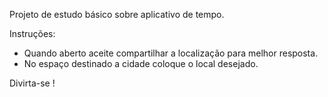 Projeto de estudo básico sobre aplicativo de tempo.

Instruções:

- Quando aberto aceite compartilhar a localização para melhor resposta.
- No espaço destinado a cidade coloque o local desejado.

Divirta-se !